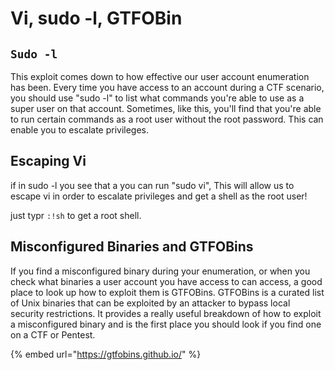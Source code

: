 # Vi, sudo -l, GTFOBin

## `Sudo -l`

This exploit comes down to how effective our user account enumeration has been. Every time you have access to an account during a CTF scenario, you should use "sudo -l" to list what commands you're able to use as a super user on that account. Sometimes, like this, you'll find that you're able to run certain commands as a root user without the root password. This can enable you to escalate privileges.

## Escaping Vi

if in sudo -l you see that a you can run "sudo vi", This will allow us to escape vi in order to escalate privileges and get a shell as the root user!

just typr `:!sh` to get a root shell.

## Misconfigured Binaries and GTFOBins

If you find a misconfigured binary during your enumeration, or when you check what binaries a user account you have access to can access, a good place to look up how to exploit them is GTFOBins. GTFOBins is a curated list of Unix binaries that can be exploited by an attacker to bypass local security restrictions. It provides a really useful breakdown of how to exploit a misconfigured binary and is the first place you should look if you find one on a CTF or Pentest.

{% embed url="https://gtfobins.github.io/" %}

